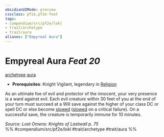 ```yaml
---
obsidianUIMode: preview
cssclass: pf2e,pf2e-feat
tags:
- compendium/src/pf2e/lokl
- trait/archetype
- trait/aura
aliases: ["Empyreal Aura"]
---
```

# Empyreal Aura  *Feat 20*  
[archetype](../../rules/traits/archetype.md)  [aura](../../rules/traits/aura.md)  

- **Prerequisites**: Knight Vigilant, legendary in [Religion](../skills.md#Religion)

As an ultimate foe of evil and protector of the innocent, your very presence is a ward against evil. Each evil creature within 30 feet of you at the end of your turn must succeed at a Will save against the higher of your class DC or spell DC or else become [slowed](../../rules/conditions.md#Slowed) ([slowed](../../rules/conditions.md#Slowed) on a critical failure). On a successful save, the creature is temporarily immune for 10 minutes.

*Source: Lost Omens: Knights of Lastwall p. 75*  
%% #compendium/src/pf2e/lokl #trait/archetype #trait/aura %%